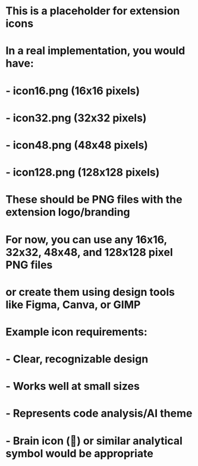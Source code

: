 # This is a placeholder for extension icons
# In a real implementation, you would have:
# - icon16.png (16x16 pixels)
# - icon32.png (32x32 pixels) 
# - icon48.png (48x48 pixels)
# - icon128.png (128x128 pixels)

# These should be PNG files with the extension logo/branding
# For now, you can use any 16x16, 32x32, 48x48, and 128x128 pixel PNG files
# or create them using design tools like Figma, Canva, or GIMP

# Example icon requirements:
# - Clear, recognizable design
# - Works well at small sizes
# - Represents code analysis/AI theme
# - Brain icon (🧠) or similar analytical symbol would be appropriate
